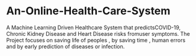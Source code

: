 # An-Online-Health-Care-System
A Machine Learning Driven Healthcare System that predictsCOVID-19, Chronic Kidney Disease and Heart Disease risks fromuser symptoms. The Project focuses on saving life of peoples , by saving time , human errors and by early prediction of diseases or infection. 
